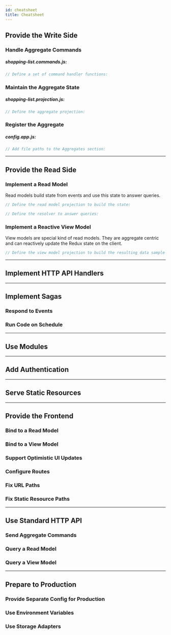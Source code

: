 ```yaml
---
id: cheatsheet
title: Cheatsheet
---
```


## Provide the Write Side

### Handle Aggregate Commands

##### shopping-list.commands.js:

```js
// Define a set of command handler functions:
```

### Maintain the Aggregate State

##### shopping-list.projection.js:

```js
// Define the aggregate projection:
```

### Register the Aggregate

##### config.app.js:

```js
// Add file paths to the Aggregates section:
```

---

## Provide the Read Side

### Implement a Read Model

Read models build state from events and use this state to answer queries.

```js
// Define the read model projection to build the state:
```

```js
// Define the resolver to answer queries:
```

### Implement a Reactive View Model

View models are special kind of read models. They are aggregate centric and can reactively update the Redux state on the client.

```js
// Define the view model projection to build the resulting data sample
```

---

## Implement HTTP API Handlers

---

## Implement Sagas

### Respond to Events

### Run Code on Schedule

---

## Use Modules

---

## Add Authentication

---

## Serve Static Resources

---

## Provide the Frontend

### Bind to a Read Model

### Bind to a View Model

### Support Optimistic UI Updates

### Configure Routes

### Fix URL Paths

### Fix Static Resource Paths

---

## Use Standard HTTP API

### Send Aggregate Commands

### Query a Read Model

### Query a View Model

---

## Prepare to Production

### Provide Separate Config for Production

### Use Environment Variables

### Use Storage Adapters
